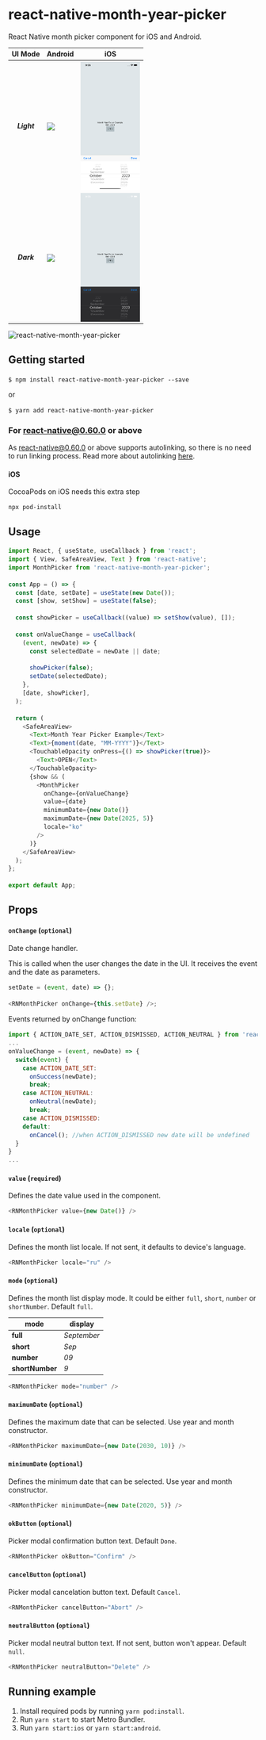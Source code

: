 # react-native-month-year-picker
React Native month picker component for iOS and Android.

| UI Mode | Android | iOS |
| --- | --- | --- |
| <p align="center">***Light*** | <img align="center" src="./screenshots/android_light.png" width="120">|<img align="center" src="./screenshots/ios_light.png" width="120">
| <p align="center">***Dark*** | <img align="center" src="./screenshots/android_dark.png" width="120">|<img align="center" src="./screenshots/ios_dark.png" width="120">

![react-native-month-year-picker](https://github.com/gusparis/react-native-month-year-picker/workflows/react-native-month-year-picker/badge.svg)

## Getting started

`$ npm install react-native-month-year-picker --save`

or

`$ yarn add react-native-month-year-picker`

### For react-native@0.60.0 or above

As [react-native@0.60.0](https://reactnative.dev/blog/2019/07/03/version-60) or above supports autolinking, so there is no need to run linking process. 
Read more about autolinking [here](https://github.com/react-native-community/cli/blob/master/docs/autolinking.md).

#### iOS
CocoaPods on iOS needs this extra step

```
npx pod-install
```
## Usage
```javascript
import React, { useState, useCallback } from 'react';
import { View, SafeAreaView, Text } from 'react-native';
import MonthPicker from 'react-native-month-year-picker';

const App = () => {
  const [date, setDate] = useState(new Date());
  const [show, setShow] = useState(false);

  const showPicker = useCallback((value) => setShow(value), []);

  const onValueChange = useCallback(
    (event, newDate) => {
      const selectedDate = newDate || date;

      showPicker(false);
      setDate(selectedDate);
    },
    [date, showPicker],
  );

  return (
    <SafeAreaView>
      <Text>Month Year Picker Example</Text>
      <Text>{moment(date, "MM-YYYY")}</Text>
      <TouchableOpacity onPress={() => showPicker(true)}>
        <Text>OPEN</Text>
      </TouchableOpacity>
      {show && (
        <MonthPicker
          onChange={onValueChange}
          value={date}
          minimumDate={new Date()}
          maximumDate={new Date(2025, 5)}
          locale="ko"
        />
      )}
    </SafeAreaView>
  );
};

export default App;

```

## Props

#### `onChange` (`optional`)

Date change handler.

This is called when the user changes the date in the UI. It receives the event and the date as parameters.

```js
setDate = (event, date) => {};

<RNMonthPicker onChange={this.setDate} />;
```
Events returned by onChange function:
```js
import { ACTION_DATE_SET, ACTION_DISMISSED, ACTION_NEUTRAL } from 'react-native-month-year-picker';
...
onValueChange = (event, newDate) => {
  switch(event) {
    case ACTION_DATE_SET:
      onSuccess(newDate);
      break;
    case ACTION_NEUTRAL:
      onNeutral(newDate);
      break;
    case ACTION_DISMISSED:
    default:
      onCancel(); //when ACTION_DISMISSED new date will be undefined
  }
}
...
```

#### `value` (`required`)

Defines the date value used in the component.

```js
<RNMonthPicker value={new Date()} />
```

#### `locale` (`optional`)

Defines the month list locale. If not sent, it defaults to device's language.

```js
<RNMonthPicker locale="ru" />
```

#### `mode` (`optional`)

Defines the month list display mode. It could be either `full`, `short`, `number` or `shortNumber`. Default `full`.

| mode | display |
| --- | --- |
| **full** | *September* |
| **short** | *Sep* |
| **number** | *09* | 
| **shortNumber** | *9* | 

```js
<RNMonthPicker mode="number" />
```

#### `maximumDate` (`optional`)

Defines the maximum date that can be selected. Use year and month constructor.

```js
<RNMonthPicker maximumDate={new Date(2030, 10)} />
```

#### `minimumDate` (`optional`)

Defines the minimum date that can be selected. Use year and month constructor.

```js
<RNMonthPicker minimumDate={new Date(2020, 5)} />
```

#### `okButton` (`optional`)

Picker modal confirmation button text. Default `Done`.

```js
<RNMonthPicker okButton="Confirm" />
```

#### `cancelButton` (`optional`)

Picker modal cancelation button text. Default `Cancel`.

```js
<RNMonthPicker cancelButton="Abort" />
```

#### `neutralButton` (`optional`)

Picker modal neutral button text. If not sent, button won't appear. Default `null`.

```js
<RNMonthPicker neutralButton="Delete" />
```

## Running example
1. Install required pods by running `yarn pod:install`.
2. Run `yarn start` to start Metro Bundler.
3. Run `yarn start:ios` or `yarn start:android`.

